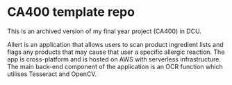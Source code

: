 # CA400 template repo

This is an archived version of my final year project (CA400) in DCU.

Allert is an application that allows users to scan product ingredient lists and flags any products that
may cause that user a specific allergic reaction. The app is cross-platform and is hosted on AWS with
serverless infrastructure. The main back-end component of the application is an OCR function which
utilises Tesseract and OpenCV.

